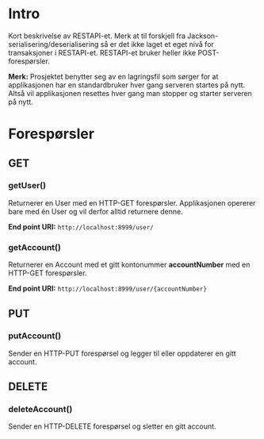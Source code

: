 # Intro

Kort beskrivelse av RESTAPI-et. Merk at til forskjell fra Jackson-serialisering/deserialisering så er det ikke laget et eget nivå for transaksjoner i RESTAPI-et. RESTAPI-et bruker heller ikke POST-forespørsler.

**Merk:** Prosjektet benytter seg av en lagringsfil som sørger for at applikasjonen har en standardbruker hver gang serveren startes på nytt. Altså vil applikasjonen resettes hver gang man stopper og starter serveren på nytt.

# Forespørsler

## GET

### getUser()
Returnerer en User med en HTTP-GET forespørsler. Applikasjonen opererer bare med én User og vil derfor alltid returnere denne. 

**End point URI:** `http://localhost:8999/user/`

### getAccount()
Returnerer en Account med et gitt kontonummer **accountNumber** med en HTTP-GET forespørsler.

**End point URI:** `http://localhost:8999/user/{accountNumber}`


## PUT

### putAccount()
Sender en HTTP-PUT forespørsel og legger til eller oppdaterer en gitt account. 


## DELETE

### deleteAccount()
Sender en HTTP-DELETE forespørsel og sletter en gitt account.

